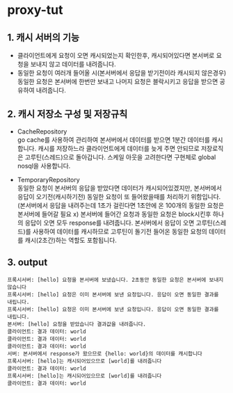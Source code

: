 # proxy-tut

## 1. 캐시 서버의 기능
- 클라이언트에게 요청이 오면 캐시되었는지 확인한후, 캐시되어있다면 본서버로 요청을 보내지 않고 데이터를 내려줍니다. 
- 동일한 요청이 여러개 들어올 시(본서버에서 응답을 받기전이라 캐시되지 않은경우) 동일한 요청은 본서버에 한번만 보내고 나머지 요청은 블락시키고 응답을 받으면 공유하여 내려줍니다.

## 2. 캐시 저장소 구성 및 저장규칙
- CacheRepository <br>
go cache를 사용하여 관리하여 본서버에서 데이터를 받으면 1분간 데이터를 캐시합니다.
캐시를 저장하느라 클라이언트에게 데이터를 늦게 주면 안되므로 저장로직은 고루틴(스레드)으로 돌아갑니다.
스케일 아웃을 고려한다면 구현체로 global nosql을 사용합니다.

- TemporaryRepository <br>
동일한 요청이 본서버의 응답을 받았다면 데이터가 캐시되어있겠지만, 
본서버에서 응답이 오기전(캐시하기전) 동일한 요청이 또 들어왔을때를 처리하기 위함입니다.
(본서버에서 응답을 내려주는데 1초가 걸린다면 1초안에 온 100개의 동일한 요청은 본서버에 들어갈 필요 x) 
본서버에 들어간 요청과 동일한 요청은 block시킨후 하나의 응답이 오면 모두 response를 내려줍니다.
본서버에서 응답이 오면 고루틴(스레드)를 사용하여 데이터를 캐시하므로 고루틴이 돌기전 들어온 동일한 요청의 데이터를 캐시(2초간)하는 역할도 포함됩니다.


## 3. output
```
프록시서버: [hello] 요청을 본서버에 보냈습니다. 2초동안 동일한 요청은 본서버에 보내지 않습니다 
프록시서버: [hello] 요청은 이미 본서버에 보낸 요청입니다. 응답이 오면 동일한 결과를 내립니다. 
프록시서버: [hello] 요청은 이미 본서버에 보낸 요청입니다. 응답이 오면 동일한 결과를 내립니다. 
본서버: [hello] 요청을 받았습니다 결과값을 내려줍니다. 
클라이언트: 결과 데이터: world
클라이언트: 결과 데이터: world
클라이언트: 결과 데이터: world
서버: 본서버에서 response가 왔으므로 {hello: world}의 데이터를 캐시합니다
프록시서버: [hello]는 캐시되어있으므로 [world]를 내려줍니다
클라이언트: 결과 데이터: world
프록시서버: [hello]는 캐시되어있으므로 [world]를 내려줍니다
클라이언트: 결과 데이터: world
```
